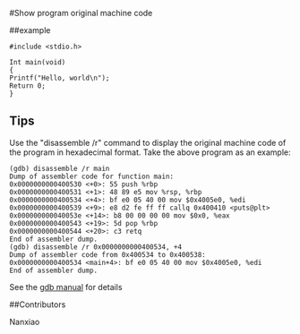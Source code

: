 #Show program original machine code

##example

```
#include <stdio.h>

Int main(void)
{
Printf("Hello, world\n");
Return 0;
}
```

## Tips

Use the "disassemble /r" command to display the original machine code of the program in hexadecimal format. Take the above program as an example:

```
(gdb) disassemble /r main
Dump of assembler code for function main:
0x0000000000400530 <+0>: 55 push %rbp
0x0000000000400531 <+1>: 48 89 e5 mov %rsp, %rbp
0x0000000000400534 <+4>: bf e0 05 40 00 mov $0x4005e0, %edi
0x0000000000400539 <+9>: e8 d2 fe ff ff callq 0x400410 <puts@plt>
0x000000000040053e <+14>: b8 00 00 00 00 mov $0x0, %eax
0x0000000000400543 <+19>: 5d pop %rbp
0x0000000000400544 <+20>: c3 retq
End of assembler dump.
(gdb) disassemble /r 0x0000000000400534, +4
Dump of assembler code from 0x400534 to 0x400538:
0x0000000000400534 <main+4>: bf e0 05 40 00 mov $0x4005e0, %edi
End of assembler dump.
```

See the [gdb manual](https://sourceware.org/gdb/onlinedocs/gdb/Machine-Code.html) for details

##Contributors

Nanxiao

